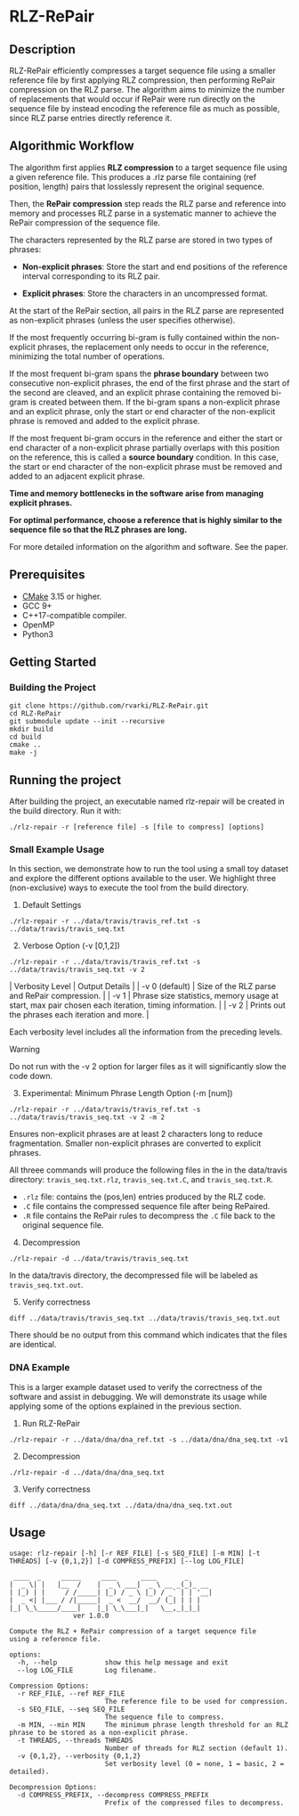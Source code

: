 # RLZ-RePair

## Description

RLZ-RePair efficiently compresses a target sequence file using a smaller reference file by first applying RLZ compression, then performing RePair compression on the RLZ parse. The algorithm aims to minimize the number of replacements that would occur if RePair were run directly on the sequence file by instead encoding the reference file as much as possible, since RLZ parse entries directly reference it.

## Algorithmic Workflow

The algorithm first applies **RLZ compression** to a target sequence file using a given reference file. This produces a .rlz parse file containing (ref position, length) pairs that losslessly represent the original sequence.

Then, the **RePair compression** step reads the RLZ parse and reference into memory and processes RLZ parse in a systematic manner to achieve the RePair compression of the sequence file. 

The characters represented by the RLZ parse are stored in two types of phrases:

- **Non-explicit phrases**: Store the start and end positions of the reference interval corresponding to its RLZ pair.

- **Explicit phrases**: Store the characters in an uncompressed format. 

At the start of the RePair section, all pairs in the RLZ parse are represented as non-explicit phrases (unless the user specifies otherwise).

If the most frequently occurring bi-gram is fully contained within the non-explicit phrases, the replacement only needs to occur in the reference, minimizing the total number of operations.

If the most frequent bi-gram spans the **phrase boundary** between two consecutive non-explicit phrases, the end of the first phrase and the start of the second are cleaved, and an explicit phrase containing the removed bi-gram is created between them. If the bi-gram spans a non-explicit phrase and an explicit phrase, only the start or end character of the non-explicit phrase is removed and added to the explicit phrase.

If the most frequent bi-gram occurs in the reference and either the start or end character of a non-explicit phrase partially overlaps with this position on the reference, this is called a **source boundary** condition. In this case, the start or end character of the non-explicit phrase must be removed and added to an adjacent explicit phrase.

**Time and memory bottlenecks in the software arise from managing explicit phrases.**

**For optimal performance, choose a reference that is highly similar to the sequence file so that the RLZ phrases are long.**

For more detailed information on the algorithm and software. See the paper.

## Prerequisites

- [CMake](https://cmake.org/) 3.15 or higher.
- GCC 9+
- C++17-compatible compiler.
- OpenMP
- Python3

## Getting Started

### Building the Project

```
git clone https://github.com/rvarki/RLZ-RePair.git
cd RLZ-RePair
git submodule update --init --recursive
mkdir build
cd build
cmake ..
make -j
```
## Running the project

After building the project, an executable named rlz-repair will be created in the build directory. Run it with:
```
./rlz-repair -r [reference file] -s [file to compress] [options] 
```

### Small Example Usage

In this section, we demonstrate how to run the tool using a small toy dataset and explore the different options available to the user. We highlight three (non-exclusive) ways to execute the tool from the build directory.

1. Default Settings

```
./rlz-repair -r ../data/travis/travis_ref.txt -s ../data/travis/travis_seq.txt
```

2. Verbose Option (-v [0,1,2])
```
./rlz-repair -r ../data/travis/travis_ref.txt -s ../data/travis/travis_seq.txt -v 2
```
| Verbosity Level | Output Details |
| -v 0 (default)  | Size of the RLZ parse and RePair compression. |
| -v 1 | Phrase size statistics, memory usage at start, max pair chosen each iteration, timing information. |
| -v 2 | Prints out the phrases each iteration and more. |

Each verbosity level includes all the information from the preceding levels.

> [!WARNING]
> Do not run with the -v 2 option for larger files as it will significantly slow the code down.

3. Experimental: Minimum Phrase Length Option (-m [num])

```
./rlz-repair -r ../data/travis/travis_ref.txt -s ../data/travis/travis_seq.txt -v 2 -m 2
```

Ensures non-explicit phrases are at least 2 characters long to reduce fragmentation. Smaller non-explicit phrases are converted to explicit phrases.

All threee commands will produce the following files in the in the data/travis directory: `travis_seq.txt.rlz`, `travis_seq.txt.C`, and `travis_seq.txt.R`. 

- `.rlz` file: contains the (pos,len) entries produced by the RLZ code. 
- `.C` file contains the compressed sequence file after being RePaired. 
- `.R` file contains the RePair rules to decompress the `.C` file back to the original sequence file.

4.  Decompression

```
./rlz-repair -d ../data/travis/travis_seq.txt
```
In the data/travis directory, the decompressed file will be labeled as `travis_seq.txt.out`.

5. Verify correctness
```
diff ../data/travis/travis_seq.txt ../data/travis/travis_seq.txt.out
```

There should be no output from this command which indicates that the files are identical.

### DNA Example

This is a larger example dataset used to verify the correctness of the software and assist in debugging. We will demonstrate its usage while applying some of the options explained in the previous section.

1. Run RLZ-RePair 

```
./rlz-repair -r ../data/dna/dna_ref.txt -s ../data/dna/dna_seq.txt -v1
```

2. Decompression

```
./rlz-repair -d ../data/dna/dna_seq.txt 
```

3. Verify correctness
```
diff ../data/dna/dna_seq.txt ../data/dna/dna_seq.txt.out
```

## Usage
```
usage: rlz-repair [-h] [-r REF_FILE] [-s SEQ_FILE] [-m MIN] [-t THREADS] [-v {0,1,2}] [-d COMPRESS_PREFIX] [--log LOG_FILE]

 ____  _     _____     ____      ____       _      
|  _ \| |   |__  /    |  _ \ ___|  _ \ __ _(_)_ __ 
| |_) | |     / /_____| |_) / _ \ |_) / _` | | '__|
|  _ <| |___ / /|_____|  _ <  __/  __/ (_| | | |   
|_| \_\_____/____|    |_| \_\___|_|   \__,_|_|_|             
                ver 1.0.0

Compute the RLZ + RePair compression of a target sequence file 
using a reference file.

options:
  -h, --help            show this help message and exit
  --log LOG_FILE        Log filename.

Compression Options:
  -r REF_FILE, --ref REF_FILE
                        The reference file to be used for compression.
  -s SEQ_FILE, --seq SEQ_FILE
                        The sequence file to compress.
  -m MIN, --min MIN     The minimum phrase length threshold for an RLZ phrase to be stored as a non-explicit phrase.
  -t THREADS, --threads THREADS
                        Number of threads for RLZ section (default 1).
  -v {0,1,2}, --verbosity {0,1,2}
                        Set verbosity level (0 = none, 1 = basic, 2 = detailed).

Decompression Options:
  -d COMPRESS_PREFIX, --decompress COMPRESS_PREFIX
                        Prefix of the compressed files to decompress.
```